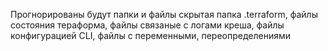 Прогнорированы будут папки и файлы
скрытая папка .terraform,
файлы состояния тераформа,
файлы связаные с логами креша,
файлы  конфигурацией CLI, 
файлы с переменными, переопределениями
